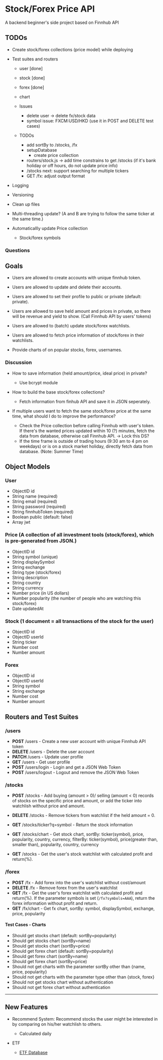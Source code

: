 # Stock/Forex Price API

A backend beginner's side project based on Finnhub API

## TODOs

* Create stock/forex collections (price model) while deploying

* Test suites and routers
  * user [done]
  * stock [done]
  
  * forex [done]
  * chart

  * Issues
    * delete user -> delete fx/stock data
    * symbol issue: FXCM:USD/HKD (use it in POST and DELETE test cases)

  * TODOs
    * add sortBy to /stocks, /fx
    * setupDatabase
      * create price collection
    * routers/stock.js -> add time constrains to get /stocks (if it's bank holiday or off hours, do not update price info)
    * /stocks next: support searching for multiple tickers
    * GET /fx: adjust output format

* Logging
* Versioning

* Clean up files

* Multi-threading update? (A and B are trying to follow the same ticker at the same time.)

* Automaticallly update Price collection
  * Stock/forex symbols

### Questions

## Goals

* Users are allowed to create accounts with unique finnhub token.
* Users are allowed to update and delete their accounts.
* Users are allowed to set their profile to public or private (default: private).
* Users are allowed to save held amount and prices in private, so there will be revenue and yield to show. (Call Finnhub API by users' tokens)

* Users are allowed to (batch) update stock/forex watchlists.
* Users are allowed to fetch price information of stock/forex in their watchlists.

* Provide charts of on popular stocks, forex, usernames.

### Discussion

* How to save information (held amount/price, ideal price) in private?
  * Use bcrypt module

* How to build the base stock/forex collections?
  * Fetch information from finhub API and save it in JSON seperately.

* If multiple users want to fetch the same stock/forex price at the same time, what should I do to improve the performance?
  * Check the Price collection before calling Finnhub with user's token. If there's the wanted prices updated within 10 (?) minutes, fetch the data from database, otherwise call Finnhub API. -> Lock this DS?
  * If the time frame is outside of trading hours (9:30 am to 4 pm on weekdays) or is on a stock market holiday, directly fetch data from database. (Note: Summer Time)

## Object Models

### User

* ObjectID  id
* String    name (required)
* String    email (required)
* String    password (required)
* String    finnhubToken (required)
* Boolean   public (default: false)
* Array     jwt

### Price (A collection of all investment tools (stock/forex), which is pre-generated from JSON.)

* ObjectID  id
* String    symbol (unique)
* String    displaySymbol
* String    exchange
* String    type (stock/forex)
* String    description
* String    country
* String    currency
* Number    price (in US dollars)
* Number    popularity (the number of people who are watching this stock/forex)
* Date      updatedAt

### Stock (1 document = all transactions of the stock for the user)

* ObjectID  id
* ObjectID  userId
* String    ticker
* Number    cost
* Number    amount

### Forex

* ObjectID  id
* ObjectID  userId
* String    symbol
* String    exchange
* Number    cost
* Number    amount

## Routers and Test Suites

### /users

* **POST**    /users - Create a new user account with unique Finnhub API token
* **DELETE**  /users - Delete the user account
* **PATCH**   /users - Update user profile
* **GET**     /users - Get user profile
* **POST**    /users/login - Login and get a JSON Web Token
* **POST**    /users/logout - Logout and remove the JSON Web Token

### /stocks

* **POST**    /stocks - Add buying (amount > 0)/ selling (amount < 0) records of stocks on the specific price and amount, or add the ticker into watchlish without price and amount.
* **DELETE**  /stocks - Remove tickers from watchlist if the held amount = 0.

* **GET**     /stocks/ticker?q=symbol - Return the stock information
* **GET**     /stocks/chart - Get stock chart, sortBy: ticker(symbol), price, popularity, country, currency, filterBy: ticker(symbol), price(greater than, smaller than), popularity, country, currency

* **GET**     /stocks - Get the user's stock watchlist with calculated profit and return(%).

### /forex

* **POST**    /fx - Add forex into the user's watchlist without cost/amount
* **DELETE**  /fx - Remove forex from the user's watchlist
* **GET**     /fx - Get the user's forex watchlist with calculated profit and return(%). If the parameter symbols is set (`/fx?symbols=AAA`), return the forex information without profit and return.
* **GET**     /fx/chart - Get fx chart, sortBy: symbol, displaySymbol, exchange, price, popularity

#### Test Cases - Charts

* Should get stocks chart (default: sortBy=popularity)
* Should get stocks chart (sortBy=name)
* Should get stocks chart (sortBy=price)
* Should get forex chart (default: sortBy=popularity)
* Should get forex chart (sortBy=name)
* Should get forex chart (sortBy=price)
* Should not get charts with the parameter sortBy other than {name, price, popularity}
* Should not get charts with the parameter type other than {stock, forex}
* Should not get stocks chart without authentication
* Should not get forex chart without authentication

------

## New Features

* Recommend System: Recommend stocks the user might be interested in by comparing on his/her watchlish to others.
  * Calculated daily

* ETF
  * [ETF Database](https://etfdb.com/screener/)
